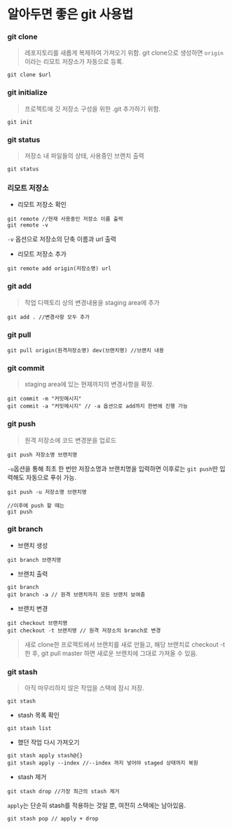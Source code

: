 # 알아두면 좋은 git 사용법
### git clone
> 레포지토리를 새롭게 복제하여 가져오기 위함. git clone으로 생성하면 `origin` 이라는 리모트 저장소가 자동으로 등록.
```
git clone $url
```

### git initialize
> 프로젝트에 깃 저장소 구성을 위한 .git 추가하기 위함.
```
git init
```

### git status
> 저장소 내 파일들의 상태, 사용중인 브랜치 출력
```
git status
```

### 리모트 저장소
- 리모트 저장소 확인
```
git remote //현재 사용중인 저장소 이름 출력
git remote -v
```
`-v` 옵션으로 저장소의 단축 이름과 url 출력
- 리모트 저장소 추가
```
git remote add origin(저장소명) url 
```

### git add
> 작업 디렉토리 상의 변경내용을 staging area에 추가
```
git add . //변경사항 모두 추가
```
### git pull
```
git pull origin(원격저장소명) dev(브랜치명) //브랜치 내용 
```

### git commit
> staging area에 있는 현재까지의 변경사항을 확정.
```
git commit -m "커밋메시지"
git commit -a "커밋메시지" // -a 옵션으로 add까지 한번에 진행 가능
```

### git push
> 원격 저장소에 코드 변경분을 업로드
```
git push 저장소명 브랜치명
```
`-u`옵션을 통해 최초 한 번만 저장소명과 브랜치명을 입력하면 이후로는 `git push`만 입력해도 자동으로 푸쉬 가능.  
```
git push -u 저장소명 브랜치명

//이후에 push 할 때는
git push
```

### git branch
- 브랜치 생성
```
git branch 브랜치명
```
- 브랜치 출력
```
git branch
git branch -a // 원격 브랜치까지 모든 브랜치 보여줌
```
- 브랜치 변경
```
git checkout 브랜치명
git checkout -t 브랜치명 // 원격 저장소의 branch로 변경
```
> 새로 clone한 프로젝트에서 브랜치를 새로 만들고, 해당 브랜치로 checkout -t 한 후, git pull master 하면 새로운 브랜치에 그대로 가져올 수 있음.

### git stash
> 아직 마무리하지 않은 작업을 스택에 잠시 저장.
```
git stash
```
- stash 목록 확인
```
git stash list
```
- 했던 작업 다시 가져오기
```
git stash apply stash@{}
git stash apply --index //--index 까지 넣어야 staged 상태까지 복원
```
- stash 제거
```
git stash drop //가장 최근의 stash 제거
```
`apply`는 단순히 stash를 적용하는 것일 뿐, 여전히 스택에는 남아있음.
```
git stash pop // apply + drop
```
